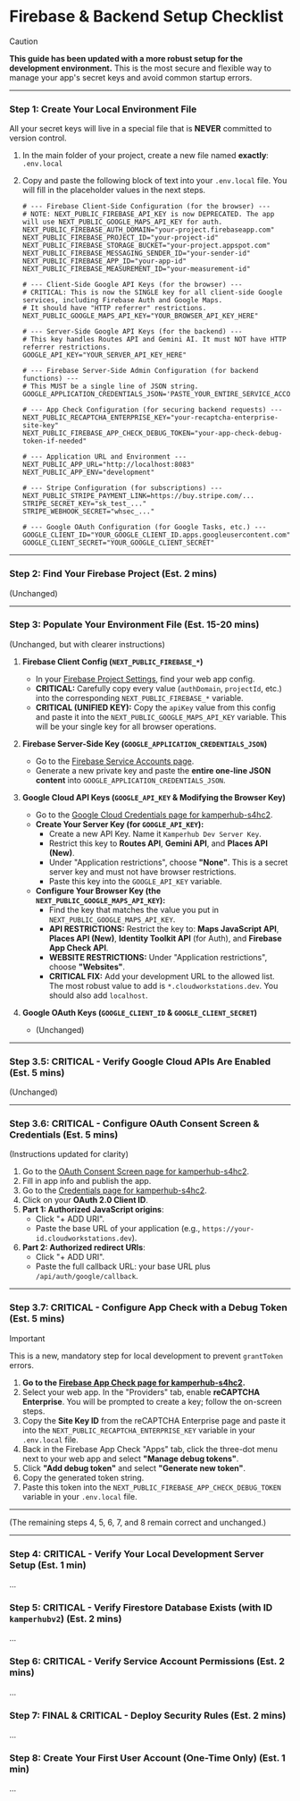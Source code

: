 
# Firebase & Backend Setup Checklist

> [!CAUTION]
> **This guide has been updated with a more robust setup for the development environment.** This is the most secure and flexible way to manage your app's secret keys and avoid common startup errors.

---

### Step 1: Create Your Local Environment File

All your secret keys will live in a special file that is **NEVER** committed to version control.

1.  In the main folder of your project, create a new file named **exactly**:
    `.env.local`

2.  Copy and paste the following block of text into your `.env.local` file. You will fill in the placeholder values in the next steps.

    ```env
    # --- Firebase Client-Side Configuration (for the browser) ---
    # NOTE: NEXT_PUBLIC_FIREBASE_API_KEY is now DEPRECATED. The app will use NEXT_PUBLIC_GOOGLE_MAPS_API_KEY for auth.
    NEXT_PUBLIC_FIREBASE_AUTH_DOMAIN="your-project.firebaseapp.com"
    NEXT_PUBLIC_FIREBASE_PROJECT_ID="your-project-id"
    NEXT_PUBLIC_FIREBASE_STORAGE_BUCKET="your-project.appspot.com"
    NEXT_PUBLIC_FIREBASE_MESSAGING_SENDER_ID="your-sender-id"
    NEXT_PUBLIC_FIREBASE_APP_ID="your-app-id"
    NEXT_PUBLIC_FIREBASE_MEASUREMENT_ID="your-measurement-id"
    
    # --- Client-Side Google API Keys (for the browser) ---
    # CRITICAL: This is now the SINGLE key for all client-side Google services, including Firebase Auth and Google Maps.
    # It should have "HTTP referrer" restrictions.
    NEXT_PUBLIC_GOOGLE_MAPS_API_KEY="YOUR_BROWSER_API_KEY_HERE"

    # --- Server-Side Google API Keys (for the backend) ---
    # This key handles Routes API and Gemini AI. It must NOT have HTTP referrer restrictions.
    GOOGLE_API_KEY="YOUR_SERVER_API_KEY_HERE"
    
    # --- Firebase Server-Side Admin Configuration (for backend functions) ---
    # This MUST be a single line of JSON string.
    GOOGLE_APPLICATION_CREDENTIALS_JSON='PASTE_YOUR_ENTIRE_SERVICE_ACCOUNT_JSON_HERE'

    # --- App Check Configuration (for securing backend requests) ---
    NEXT_PUBLIC_RECAPTCHA_ENTERPRISE_KEY="your-recaptcha-enterprise-site-key"
    NEXT_PUBLIC_FIREBASE_APP_CHECK_DEBUG_TOKEN="your-app-check-debug-token-if-needed"

    # --- Application URL and Environment ---
    NEXT_PUBLIC_APP_URL="http://localhost:8083"
    NEXT_PUBLIC_APP_ENV="development"

    # --- Stripe Configuration (for subscriptions) ---
    NEXT_PUBLIC_STRIPE_PAYMENT_LINK=https://buy.stripe.com/...
    STRIPE_SECRET_KEY="sk_test_..."
    STRIPE_WEBHOOK_SECRET="whsec_..."
    
    # --- Google OAuth Configuration (for Google Tasks, etc.) ---
    GOOGLE_CLIENT_ID="YOUR_GOOGLE_CLIENT_ID.apps.googleusercontent.com"
    GOOGLE_CLIENT_SECRET="YOUR_GOOGLE_CLIENT_SECRET"
    ```

---

### Step 2: Find Your Firebase Project (Est. 2 mins)
(Unchanged)

---

### Step 3: Populate Your Environment File (Est. 15-20 mins)
(Unchanged, but with clearer instructions)

1.  **Firebase Client Config (`NEXT_PUBLIC_FIREBASE_*`)**
    *   In your [Firebase Project Settings](https://console.firebase.google.com/u/0/project/kamperhub-s4hc2/settings/general), find your web app config.
    *   **CRITICAL:** Carefully copy every value (`authDomain`, `projectId`, etc.) into the corresponding `NEXT_PUBLIC_FIREBASE_*` variable.
    *   **CRITICAL (UNIFIED KEY):** Copy the `apiKey` value from this config and paste it into the `NEXT_PUBLIC_GOOGLE_MAPS_API_KEY` variable. This will be your single key for all browser operations.

2.  **Firebase Server-Side Key (`GOOGLE_APPLICATION_CREDENTIALS_JSON`)**
    *   Go to the [Firebase Service Accounts page](https://console.firebase.google.com/u/0/project/kamperhub-s4hc2/settings/serviceaccounts/adminsdk).
    *   Generate a new private key and paste the **entire one-line JSON content** into `GOOGLE_APPLICATION_CREDENTIALS_JSON`.

3.  **Google Cloud API Keys (`GOOGLE_API_KEY` & Modifying the Browser Key)**
    *   Go to the [Google Cloud Credentials page for kamperhub-s4hc2](https://console.cloud.google.com/apis/credentials?project=kamperhub-s4hc2).
    *   **Create Your Server Key (for `GOOGLE_API_KEY`):**
        *   Create a new API Key. Name it `Kamperhub Dev Server Key`.
        *   Restrict this key to **Routes API**, **Gemini API**, and **Places API (New)**.
        *   Under "Application restrictions", choose **"None"**. This is a secret server key and must not have browser restrictions.
        *   Paste this key into the `GOOGLE_API_KEY` variable.
    *   **Configure Your Browser Key (the `NEXT_PUBLIC_GOOGLE_MAPS_API_KEY`):**
        *   Find the key that matches the value you put in `NEXT_PUBLIC_GOOGLE_MAPS_API_KEY`.
        *   **API RESTRICTIONS:** Restrict the key to: **Maps JavaScript API**, **Places API (New)**, **Identity Toolkit API** (for Auth), and **Firebase App Check API**.
        *   **WEBSITE RESTRICTIONS:** Under "Application restrictions", choose **"Websites"**.
        *   **CRITICAL FIX:** Add your development URL to the allowed list. The most robust value to add is `*.cloudworkstations.dev`. You should also add `localhost`.

4.  **Google OAuth Keys (`GOOGLE_CLIENT_ID` & `GOOGLE_CLIENT_SECRET`)**
    * (Unchanged)

---

### Step 3.5: CRITICAL - Verify Google Cloud APIs Are Enabled (Est. 5 mins)
(Unchanged)

---

### Step 3.6: CRITICAL - Configure OAuth Consent Screen & Credentials (Est. 5 mins)
(Instructions updated for clarity)

1.  Go to the [OAuth Consent Screen page for kamperhub-s4hc2](https://console.cloud.google.com/apis/credentials/consent?project=kamperhub-s4hc2).
2.  Fill in app info and publish the app.
3.  Go to the [Credentials page for kamperhub-s4hc2](https://console.cloud.google.com/apis/credentials?project=kamperhub-s4hc2).
4.  Click on your **OAuth 2.0 Client ID**.
5.  **Part 1: Authorized JavaScript origins**:
    *   Click "+ ADD URI".
    *   Paste the base URL of your application (e.g., `https://your-id.cloudworkstations.dev`).
6.  **Part 2: Authorized redirect URIs**:
    *   Click "+ ADD URI".
    *   Paste the full callback URL: your base URL plus `/api/auth/google/callback`.

---

### Step 3.7: CRITICAL - Configure App Check with a Debug Token (Est. 5 mins)

> [!IMPORTANT]
> This is a new, mandatory step for local development to prevent `grantToken` errors.

1.  **Go to the [Firebase App Check page for kamperhub-s4hc2](https://console.firebase.google.com/project/kamperhub-s4hc2/appcheck/apps).**
2.  Select your web app. In the "Providers" tab, enable **reCAPTCHA Enterprise**. You will be prompted to create a key; follow the on-screen steps.
3.  Copy the **Site Key ID** from the reCAPTCHA Enterprise page and paste it into the `NEXT_PUBLIC_RECAPTCHA_ENTERPRISE_KEY` variable in your `.env.local` file.
4.  Back in the Firebase App Check "Apps" tab, click the three-dot menu next to your web app and select **"Manage debug tokens"**.
5.  Click **"Add debug token"** and select **"Generate new token"**.
6.  Copy the generated token string.
7.  Paste this token into the `NEXT_PUBLIC_FIREBASE_APP_CHECK_DEBUG_TOKEN` variable in your `.env.local` file.

---

(The remaining steps 4, 5, 6, 7, and 8 remain correct and unchanged.)

---

### Step 4: CRITICAL - Verify Your Local Development Server Setup (Est. 1 min)
...

### Step 5: CRITICAL - Verify Firestore Database Exists (with ID `kamperhubv2`) (Est. 2 mins)
...

### Step 6: CRITICAL - Verify Service Account Permissions (Est. 2 mins)
...

### Step 7: FINAL & CRITICAL - Deploy Security Rules (Est. 2 mins)
...

### Step 8: Create Your First User Account (One-Time Only) (Est. 1 min)
...
